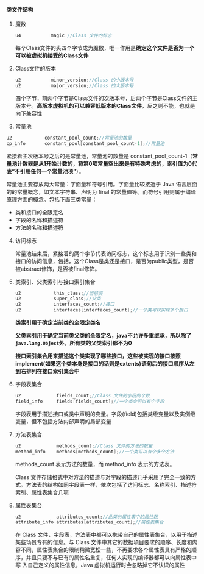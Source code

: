 #### 类文件结构

1. 魔数

   ```java
   u4			magic //Class 文件的标志
   ```

   每个Class文件的头四个字节成为魔数，唯一作用是**确定这个文件是否为一个可以被虚拟机接受的Class文件**

2. Class文件的版本

   ```java
   u2           minor_version;//Class 的小版本号
   u2           major_version;//Class 的大版本号
   ```

   四个字节，前两个字节是Class文件的次版本号，后两个字节是Class文件的主版本号。**高版本虚拟机的可以兼容低版本的Class文件**，反之则不能，也就是向下兼容性

3.  常量池

   ```java
   u2            constant_pool_count;//常量池的数量
   cp_info       constant_pool[constant_pool_count-1];//常量池
   ```

   紧接着主次版本号之后的是常量池，常量池的数量是 constant_pool_count-1（**常量池计数器是从1开始计数的，将第0项常量空出来是有特殊考虑的，索引值为0代表“不引用任何一个常量池项”**）。

   常量池主要存放两大常量：字面量和符号引用。字面量比较接近于 Java 语言层面的的常量概念，如文本字符串、声明为 final 的常量值等。而符号引用则属于编译原理方面的概念。包括下面三类常量：

   - 类和接口的全限定名
   - 字段的名称和描述符
   - 方法的名称和描述符

4. 访问标志

   常量池结束后，紧接着的两个字节代表访问标志，这个标志用于识别一些类和接口的访问信息，包括，这个Class是类还是接口，是否为public类型，是否被abstract修饰，是否被final修饰。

5. 类索引、父类索引与接口索引集合

   ```java
   u2            this_class;//当前类
   u2            super_class;//父类
   u2            interfaces_count;//接口
   u2            interfaces[interfaces_count];//一个类可以实现多个接口
   ```

   **类索引用于确定当前类的全限定类名**

   **父类索引用于确定当前类父类的全限定名，java不允许多重继承，所以除了`java.lang.Object`外，所有类的父类索引都不为0**

   **接口索引集合用来描述这个类实现了哪些接口，这些被实现的接口按照implement(如果这个类本身是接口的话则是extents)语句后的接口顺序从左到右排列在接口索引集合中**

6. 字段表集合

   ```java
   u2             fields_count;//Class 文件的字段的个数
   field_info     fields[fields_count];//一个类会可以有个字段
   ```

   字段表用于描述接口或类中声明的变量。字段(field)包括类级变量以及实例级变量，但不包括方法内部声明的局部变量

7. 方法表集合

   ```java
   u2             methods_count;//Class 文件的方法的数量
   method_info    methods[methods_count];//一个类可以有个多个方法
   ```

   methods_count 表示方法的数量，而 method_info 表示的方法表。

   Class 文件存储格式中对方法的描述与对字段的描述几乎采用了完全一致的方式。方法表的结构如同字段表一样，依次包括了访问标志、名称索引、描述符索引、属性表集合几项

8. 属性表集合

   ```java
   u2             attributes_count;//此类的属性表中的属性数
   attribute_info attributes[attributes_count];//属性表集合
   ```

   在 Class 文件，字段表，方法表中都可以携带自己的属性表集合，以用于描述某些场景专有的信息。与 Class 文件中其它的数据项目要求的顺序、长度和内容不同，属性表集合的限制稍微宽松一些，不再要求各个属性表具有严格的顺序，并且只要不与已有的属性名重复，任何人实现的编译器都可以向属性表中写 入自己定义的属性信息，Java 虚拟机运行时会忽略掉它不认识的属性

   

   

   

   

   